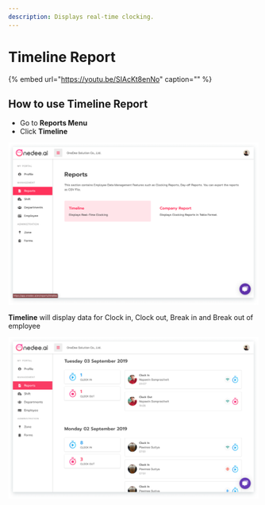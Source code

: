```yaml
---
description: Displays real-time clocking.
---
```


# Timeline Report

{% embed url="https://youtu.be/SIAcKt8enNo" caption="" %}

## How to use Timeline Report

* Go to **Reports Menu**
* Click **Timeline**

![](../../../.gitbook/assets/timeline-1.png)

**Timeline** will display data for Clock in, Clock out, Break in and Break out of employee

![](../../../.gitbook/assets/timeline-1%20%281%29.png)

